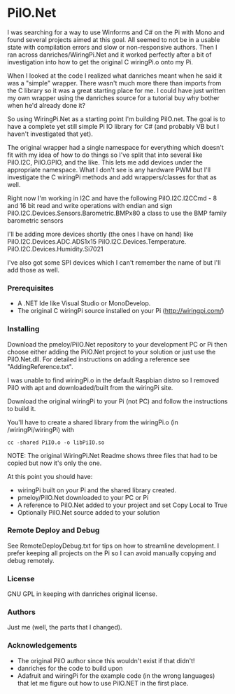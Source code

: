 # PiIO.Net #
I was searching for a way to use Winforms and C# on the Pi with Mono and found several projects aimed at this goal. All seemed to not be in a usable state with compilation errors and slow or non-responsive authors. Then I ran across danriches/WiringPi.Net and it worked perfectly after a bit of investigation into how to get the original C wiringPi.o onto my Pi.

When I looked at the code I realized what danriches meant when he said it was a "simple" wrapper. There wasn't much more there than imports from the C library so it was a great starting place for me. I could have just written my own wrapper using the danriches source for a tutorial buy why bother when he'd already done it?

So using WiringPi.Net as a starting point I'm building PiIO.net. The goal is to have a complete yet still simple Pi IO library for C# (and probably VB but I haven't investigated that yet).

The original wrapper had a single namespace for everything which doesn't fit with my idea of how to do things so I've split that into several like PiIO.I2C, PiIO.GPIO, and the like. This lets me add devices under the appropriate namespace. What I don't see is any hardware PWM but I'll investigate the C wiringPi methods and add wrappers/classes for that as well.

Right now I'm working in I2C and have the following
PiIO.I2C.I2CCmd - 8 and 16 bit read and write operations with endian and sign
PiIO.I2C.Devices.Sensors.Barometric.BMPx80 a class to use the BMP family barometric sensors

I'll be adding more devices shortly (the ones I have on hand) like
PiIO.I2C.Devices.ADC.ADS1x15
PiIO.I2C.Devices.Temperature.
PiIO.I2C.Devices.Humidity.Si7021

I've also got some SPI devices which I can't remember the name of but I'll add those as well.

### Prerequisites ###
- A .NET Ide like Visual Studio or MonoDevelop.
- The original C wiringPi source installed on your Pi (http://wiringpi.com/)

### Installing ###
Download the pmeloy/PiIO.Net repository to your development PC or Pi then choose either
adding the PiIO.Net project to your solution or just use the PiIO.Net.dll. For detailed
instructions on adding a reference see "AddingReference.txt".

I was unable to find wiringPi.o in the default Raspbian distro so I removed PiIO with apt and
downloaded/built from the wiringPi site.

Download the original wiringPi to your Pi (not PC) and follow the instructions to build it.

You'll have to create a shared library from the wiringPi.o (in /wiringPi/wiringPi) with
	
	cc -shared PiIO.o -o libPiIO.so

NOTE: The original WiringPi.Net Readme shows three files that had to be copied but now it's only the one.

At this point you should have:
* wiringPi built on your Pi and the shared library created.
* pmeloy/PiIO.Net downloaded to your PC or Pi
* A reference to PiIO.Net added to your project and set Copy Local to True
* Optionally PiIO.Net source added to your solution

### Remote Deploy and Debug ###
See RemoteDeployDebug.txt for tips on how to streamline development. I prefer keeping all projects on
the Pi so I can avoid manually copying and debug remotely.

### License ###
GNU GPL in keeping with danriches original license.

### Authors ###
Just me (well, the parts that I changed).

### Acknowledgements ###
* The original PiIO author since this wouldn't exist if that didn't!
* danriches for the code to build upon
* Adafruit and wiringPi for the example code (in the wrong languages) that let me figure out how to use PiIO.NET
	in the first place.
